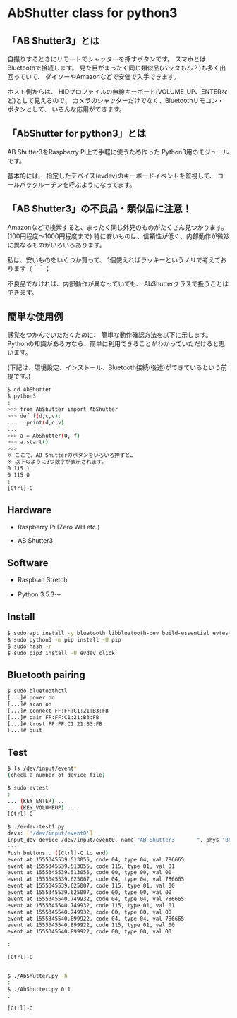 # AbShutter class for python3

## 「AB Shutter3」とは

自撮りするときにリモートでシャッターを押すボタンです。
スマホとはBluetoothで接続します。
見た目がまったく同じ類似品(バッタもん？)も多く出回っていて、
ダイソーやAmazonなどで安価で入手できます。

ホスト側からは、
HIDプロファイルの無線キーボード(VOLUME_UP、ENTERなど)として見えるので、
カメラのシャッターだけでなく、Bluetoothリモコン・ボタンとして、
いろんな応用ができます。


## 「AbShutter for python3」とは

AB Shutter3をRaspberry Pi上で手軽に使うため作った
Python3用のモジュールです。

基本的には、
指定したデバイス(evdev)のキーボードイベントを監視して、
コールバックルーチンを呼ぶようになってます。


## 「AB Shutter3」の不良品・類似品に注意！

Amazonなどで検索すると、まったく同じ外見のものがたくさん見つかります。
(100円程度～1000円程度まで)
特に安いものは、信頼性が低く、内部動作が微妙に異なるものがいろいろあります。

私は、安いものをいくつか買って、
1個使えればラッキーというノリで考えております（＾＾；

不良品でなければ、内部動作が異なっていても、
AbShutterクラスで扱うことはできます。


## 簡単な使用例

感覚をつかんでいただくために、
簡単な動作確認方法を以下に示します。
Pythonの知識がある方なら、簡単に利用できることがわかっていただけると思います。

(下記は、環境設定、インストール、Bluetooth接続(後述)ができているという前提です。)

```bash
$ cd AbShutter
$ python3
:
>>> from AbShutter import AbShutter
>>> def f(d,c,v):
...   print(d,c,v)
...
>>> a = AbShutter(0, f)
>>> a.start()
>>> 
※ ここで、AB Shutterのボタンをいろいろ押すと…
※ 以下のように3つ数字が表示されます。
0 115 1
0 115 0
:
[Ctrl]-C
```


## Hardware

* Raspberry Pi (Zero WH etc.)

* AB Shutter3


## Software

* Raspbian Stretch

* Python 3.5.3～


## Install

```bash
$ sudo apt install -y bluetooth libbluetooth-dev build-essential evtest python3-pip
$ sudo python3 -m pip install -U pip
$ sudo hash -r 
$ sudo pip3 install -U evdev click
```


## Bluetooth pairing

```bash
$ sudo bluetoothctl
[...]# power on
[...]# scan on
[...]# connect FF:FF:C1:21:B3:FB
[...]# pair FF:FF:C1:21:B3:FB
[...]# trust FF:FF:C1:21:B3:FB
[...]# quit
```


## Test

```bash
$ ls /dev/input/event*
(check a number of device file)

$ sudo evtest
:
... (KEY_ENTER) ...
... (KEY_VOLUMEUP) ...
[Ctrl]-C

$ ./evdev-test1.py
devs: ['/dev/input/event0']
input_dev device /dev/input/event0, name "AB Shutter3       ", phys "B8:27:EB:73:30:CC"
---
Push buttons.. ([Ctrl]-C to end)
event at 1555345539.513055, code 04, type 04, val 786665
event at 1555345539.513055, code 115, type 01, val 01
event at 1555345539.513055, code 00, type 00, val 00
event at 1555345539.625007, code 04, type 04, val 786665
event at 1555345539.625007, code 115, type 01, val 00
event at 1555345539.625007, code 00, type 00, val 00
event at 1555345540.749932, code 04, type 04, val 786665
event at 1555345540.749932, code 115, type 01, val 01
event at 1555345540.749932, code 00, type 00, val 00
event at 1555345540.899922, code 04, type 04, val 786665
event at 1555345540.899922, code 115, type 01, val 00
event at 1555345540.899922, code 00, type 00, val 00

:

[Ctrl]-C


$ ./AbShutter.py -h
:
$ ./AbShutter.py 0 1
:

[Ctrl]-C
